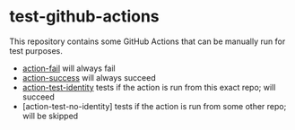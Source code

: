 # test-github-actions

This repository contains some GitHub Actions that can be manually run for test purposes.

* [action-fail](https://github.com/yfiua/test-github-actions/actions/workflows/action-fail.yml) will always fail
* [action-success](https://github.com/yfiua/test-github-actions/actions/workflows/action-success.yml) will always succeed
* [action-test-identity](https://github.com/yfiua/test-github-actions/actions/workflows/action-test-identity.yml) tests if the action is run from this exact repo; will succeed
* [action-test-no-identity] tests if the action is run from some other repo; will be skipped
